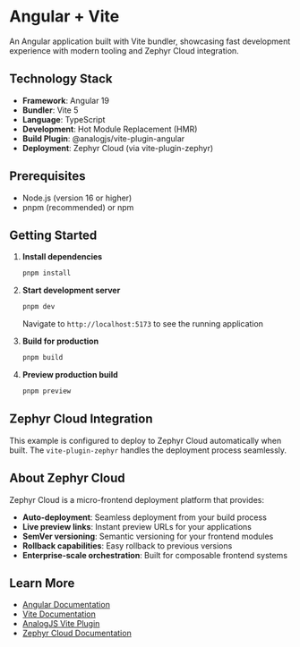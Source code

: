 # Angular + Vite

An Angular application built with Vite bundler, showcasing fast development experience with modern tooling and Zephyr Cloud integration.

## Technology Stack

- **Framework**: Angular 19
- **Bundler**: Vite 5
- **Language**: TypeScript
- **Development**: Hot Module Replacement (HMR)
- **Build Plugin**: @analogjs/vite-plugin-angular
- **Deployment**: Zephyr Cloud (via vite-plugin-zephyr)

## Prerequisites

- Node.js (version 16 or higher)
- pnpm (recommended) or npm

## Getting Started

1. **Install dependencies**
   ```bash
   pnpm install
   ```

2. **Start development server**
   ```bash
   pnpm dev
   ```
   
   Navigate to `http://localhost:5173` to see the running application

3. **Build for production**
   ```bash
   pnpm build
   ```

4. **Preview production build**
   ```bash
   pnpm preview
   ```

## Zephyr Cloud Integration

This example is configured to deploy to Zephyr Cloud automatically when built. The `vite-plugin-zephyr` handles the deployment process seamlessly.

## About Zephyr Cloud

Zephyr Cloud is a micro-frontend deployment platform that provides:
- **Auto-deployment**: Seamless deployment from your build process
- **Live preview links**: Instant preview URLs for your applications
- **SemVer versioning**: Semantic versioning for your frontend modules
- **Rollback capabilities**: Easy rollback to previous versions
- **Enterprise-scale orchestration**: Built for composable frontend systems

## Learn More

- [Angular Documentation](https://angular.io/)
- [Vite Documentation](https://vitejs.dev/)
- [AnalogJS Vite Plugin](https://analogjs.org/)
- [Zephyr Cloud Documentation](https://docs.zephyr-cloud.io)
